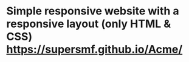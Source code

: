 # Simple responsive website with a responsive layout (only HTML & CSS)  https://supersmf.github.io/Acme/

